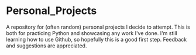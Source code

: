 # Personal_Projects
A repository for (often random) personal projects I decide to attempt. This is both for practicing Python and showcasing any work I've done. I'm still learning how to use Github, so hopefully this is a good first step. Feedback and suggestions are appreciated.
